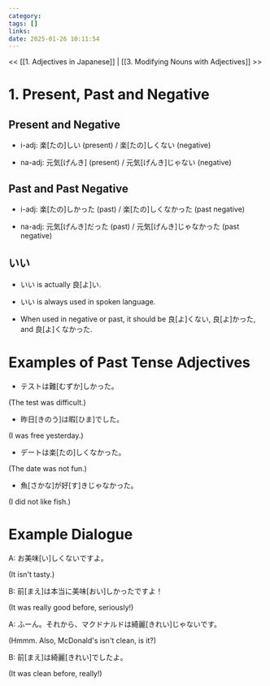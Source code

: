 ```yaml
---
category: 
tags: []
links:
date: 2025-01-26 10:11:54
---
```

<< [[1. Adjectives in Japanese]] | [[3. Modifying Nouns with Adjectives]] >>

# 1. Present, Past and Negative

## Present and Negative

- i-adj: 楽\[たの\]しい (present) / 楽\[たの\]しくない (negative)

- na-adj: 元気\[げんき\] (present) / 元気\[げんき\]じゃない (negative)

## Past and Past Negative

- i-adj: 楽\[たの\]しかった (past) / 楽\[たの\]しくなかった (past negative)

- na-adj: 元気\[げんき\]だった (past) / 元気\[げんき\]じゃなかった (past negative)

## いい

- いい is actually 良\[よ\]い.

- いい is always used in spoken language.

- When used in negative or past, it should be 良\[よ\]くない, 良\[よ\]かった, and 良\[よ\]くなかった.

# Examples of Past Tense Adjectives

- テストは難\[むずか\]しかった。

(The test was difficult.)

- 昨日\[きのう\]は暇\[ひま\]でした。

(I was free yesterday.)

- デートは楽\[たの\]しくなかった。

(The date was not fun.)

- 魚\[さかな\]が好\[す\]きじゃなかった。

(I did not like fish.)

# Example Dialogue

A: お美味\[い\]しくないですよ。

(It isn't tasty.)

B: 前\[まえ\]は本当に美味\[おい\]しかったですよ！

(It was really good before, seriously!)

A: ふーん。それから、マクドナルドは綺麗\[きれい\]じゃないです。

(Hmmm. Also, McDonald's isn't clean, is it?)

B: 前\[まえ\]は綺麗\[きれい\]でしたよ。

(It was clean before, really!)